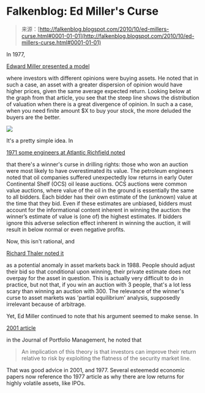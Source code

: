 <!--yml
category: 未分类
date: 2024-05-12 21:18:51
-->

# Falkenblog: Ed Miller's Curse

> 来源：[http://falkenblog.blogspot.com/2010/10/ed-millers-curse.html#0001-01-01](http://falkenblog.blogspot.com/2010/10/ed-millers-curse.html#0001-01-01)

In 1977,

[Edward Miller presented a model](http://www.jstor.org/pss/2326520)

where investors with different opinions were buying assets. He noted that in such a case, an asset with a greater dispersion of opinion would have higher prices, given the same average expected return. Looking below at the graph from that article, you see that the steep line shows the distribution of valuation when there is a great divergence of opinion. In such a a case, when you need finite amount $X to buy your stock, the more deluded the buyers are the better.

[![](img/76e5988eed5c9b49918fad08e562ccf4.png)](https://blogger.googleusercontent.com/img/b/R29vZ2xl/AVvXsEiol7ZRCNUFXiVT6ihfsCHz_D25Vbx01blI54YkrZTxonChuknAGksQjFYSuGcmc27TNxrUp6XXITl_FJS0PyOlNTP86GP4xWBAS7o5Ek02M6_xH4iUgKCM-pmjssW7SQNeygEa4Q/s1600/graphEdMiller.jpg)

It's a pretty simple idea. In

[1971 some engineers at Atlantic Richfield noted](http://www.thediamondangle.com/archive/oct01/wincurse.html)

that there's a winner's curse in drilling rights: those who won an auction were most likely to have overestimated its value. The petroleum engineers noted that oil companies suffered unexpectedly low returns in early Outer Continental Shelf (OCS) oil lease auctions. OCS auctions were common value auctions, where value of the oil in the ground is essentially the same to all bidders. Each bidder has their own estimate of the (unknown) value at the time that they bid. Even if these estimates are unbiased, bidders must account for the informational content inherent in winning the auction: the winner’s estimate of value is (one of) the highest estimates. If bidders ignore this adverse selection effect inherent in winning the auction, it will result in below normal or even negative profits.

Now, this isn't rational, and

[Richard Thaler noted it](http://econ.ucdenver.edu/Beckman/Econ%204001/thaler-winner's%20curse.pdf)

as a potential anomaly in asset markets back in 1988\. People should adjust their bid so that conditional upon winning, their private estimate does not overpay for the asset in question. This is actually very difficult to do in practice, but not that, if you win an auction with 3 people, that's a lot less scary than winning an auction with 300\. The relevance of the winner's curse to asset markets was 'partial equilibrium' analysis, supposedly irrelevant because of arbitrage.

Yet, Ed Miller continued to note that his argument seemed to make sense. In

[2001 article](http://www.iijournals.com/doi/abs/10.3905/jpm.2001.319791)

in the Journal of Portfolio Management, he noted that

> An implication of this theory is that investors can improve their return relative to risk by exploiting the flatness of the security market line.

That was good advice in 2001, and 1977\. Several esteemedd economic papers now reference tho 1977 article as why there are low returns for highly volatile assets, like IPOs.